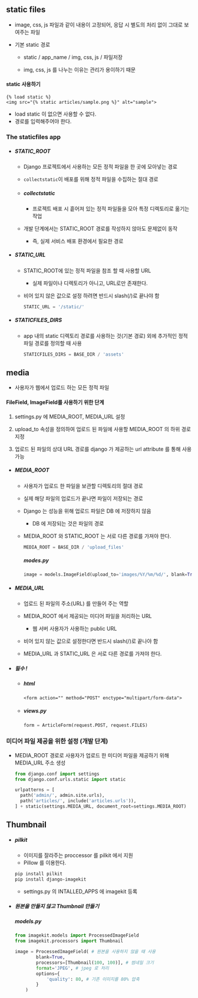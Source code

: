 

## static files

- image, css, js 파일과 같이 내용이 고정되어, 응답 시 별도의 처리 없이 그대로 보여주는 파일

- 기본 static 경로

  - static / app_name / img, css, js / 파일저장

  - img, css, js 를 나누는 이유는 관리가 용이하기 때문



#### static 사용하기

```django
{% load static %}
<img src="{% static articles/sample.png %}" alt="sample">
```

- load static 이 없으면 사용할 수 없다.
- 경로를 입력해주어야 한다.



### The staticfiles app

- ##### STATIC_ROOT

  - Django 프로젝트에서 사용하는 모든 정적 파일을 한 곳에 모아넣는 경로

  - `collectstatic`이 배포를 위해 정적 파일을 수집하는 절대 경로

  - ##### collectstatic

    - 프로젝트 배포 시 흩어져 있는 정적 파일들을 모아 특정 디렉토리로 옮기는 작업

  - 개발 단계에서는 STATIC_ROOT 경로를 작성하지 않아도 문제없이 동작

    - 즉, 실제 서비스 배포 환경에서 필요한 경로

- ##### STATIC_URL
  - STATIC_ROOT에 있는 정적 파일을 참조 할 때 사용할 URL

    - 실제 파일이나 디렉토리가 아니고, URL로만 존재한다.

  - 비어 있지 않은 값으로 설정 하려면 반드시 slash(/)로 끝나야 함

    ```python
    STATIC_URL = '/static/'
    ```

- ##### STATICFILES_DIRS

  - app 내의 static 디렉토리 경로를 사용하는 것(기본 경로) 외에 추가적인 정적 파일 경로를 정의할 때 사용
  
    ```python
    STATICFILES_DIRS = BASE_DIR / 'assets'
    ```
  
    

## media

- 사용자가 웹에서 업로드 하는 모든 정적 파일

#### FileField, ImageField를 사용하기 위한 단계

1. settings.py 에 MEDIA_ROOT, MEDIA_URL 설정
2. upload_to 속성을 정의하여 업로드 된 파일에 사용할 MEDIA_ROOT 의 하위 경로 지정

3. 업로드 된 파일의 상대 URL 경로를 django 가 제공하는 url attribute 를 통해 사용 가능

- ##### MEDIA_ROOT

  - 사용자가 업로드 한 파일을 보관할 디렉토리의 절대 경로

  - 실제 해당 파일의 업로드가 끝나면 파일이 저장되는 경로

  - Django 는 성능을 위해 업로드 파일은 DB 에 저장하지 않음
    
    - DB 에 저장되는 것은 파일의 경로
    
  - MEDIA_ROOT 와 STATIC_ROOT 는 서로 다른 경로를 가져야 한다.

    ```python
    MEDIA_ROOT = BASE_DIR / 'upload_files' 
    ```

    ##### modes.py

    ```python
    image = models.ImageField(upload_to='images/%Y/%m/%d/', blank=True)
    ```

    

- ##### MEDIA_URL

  - 업로드 된 파일의 주소(URL) 를 만들어 주는 역할

  - MEDIA_ROOT 에서 제공되는 미디어 파일을 처리하는 URL
    - 웹 서버 사용자가 사용하는 public URL	
  - 비어 있지 않는 값으로 설정한다면 반드시 slash(/)로 끝나야 함
  - MEDIA_URL 과 STATIC_URL 은 서로 다른 경로를 가져야 한다.

- ##### 필수 !

  - ##### html

    ```django
    <form action="" method="POST" enctype="multipart/form-data">
    ```

  - ##### views.py

    ```python
    form = ArticleForm(request.POST, request.FILES)
    ```

    

### 미디어 파일 제공을 위한 설정 (개발 단계)

- MEDIA_ROOT 경로로 사용자가 업로드 한 미디어 파일을 제공하기 위해 MEDIA_URL 주소 생성

  ```python
  from django.conf import settings
  from django.conf.urls.static import static
  
  urlpatterns = [
  	path('admin/', admin.site.urls),
  	path('articles/', include('articles.urls')),
  ] + static(settings.MEDIA_URL, document_root=settings.MEDIA_ROOT)
  ```



## Thumbnail

- ##### pilkit

  - 이미지를 잘라주는 proccessor 를 pilkit 에서 지원
  - Pillow 를 이용한다.

  ```bash
  pip install pilkit
  pip install django-imagekit
  ```

  - settings.py 의  INTALLED_APPS 에 imagekit 등록

- ##### 원본을 만들지 않고 Thumbnail 만들기

  ##### models.py

  ```python
  from imagekit.models import ProcessedImageField
  from imagekit.processors import Thumbnail
  
  image = ProcessedImageField( # 원본을 사용하지 않을 때 사용
          blank=True,
          processors=[Thumbnail(100, 100)], # 썸네일 크기
          format='JPEG', # jpeg 로 처리
          options={
              'quality': 80, # 기존 이미지를 80% 압축
          }
      )
  ```

  

